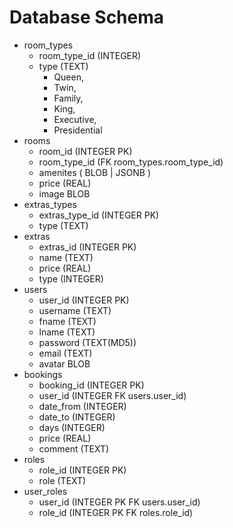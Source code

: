 # Database Schema
- room_types
    - room_type_id (INTEGER)
    - type (TEXT)
        - Queen, 
        - Twin, 
        - Family, 
        - King, 
        - Executive, 
        - Presidential 
- rooms 
    - room_id (INTEGER PK)
    - room_type_id (FK room_types.room_type_id)
    - amenites ( BLOB | JSONB )
    - price (REAL)
    - image BLOB
- extras_types
    - extras_type_id (INTEGER PK)
    - type (TEXT)
- extras
    - extras_id (INTEGER PK)
    - name (TEXT)
    - price (REAL)
    - type (INTEGER)
- users
    - user_id (INTEGER PK)
    - username (TEXT)
    - fname (TEXT)
    - lname (TEXT)
    - password (TEXT(MD5))
    - email (TEXT)
    - avatar BLOB
- bookings
    - booking_id (INTEGER PK)
    - user_id (INTEGER FK users.user_id)
    - date_from (INTEGER)
    - date_to (INTEGER)
    - days (INTEGER)
    - price (REAL)
    - comment (TEXT)
- roles
    - role_id (INTEGER PK)
    - role (TEXT)
- user_roles
    - user_id (INTEGER PK FK users.user_id)
    - role_id (INTEGER PK FK roles.role_id)